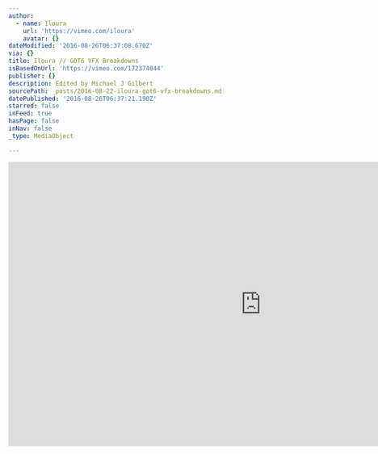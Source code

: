 ```yaml
---
author:
  - name: Iloura
    url: 'https://vimeo.com/iloura'
    avatar: {}
dateModified: '2016-08-26T06:37:08.670Z'
via: {}
title: Iloura // GOT6 VFX Breakdowns
isBasedOnUrl: 'https://vimeo.com/172374044'
publisher: {}
description: Edited by Michael J Gilbert
sourcePath: _posts/2016-08-22-iloura-got6-vfx-breakdowns.md
datePublished: '2016-08-26T06:37:21.190Z'
starred: false
inFeed: true
hasPage: false
inNav: false
_type: MediaObject

---
```

<iframe src="https://cdn.embedly.com/widgets/media.html?src=https%3A%2F%2Fplayer.vimeo.com%2Fvideo%2F172374044&amp;url=https%3A%2F%2Fvimeo.com%2F172374044&amp;image=https%3A%2F%2Fi.vimeocdn.com%2Fvideo%2F578156864_1280.jpg&amp;key=b7d04c9b404c499eba89ee7072e1c4f7&amp;type=text%2Fhtml&amp;schema=vimeo" width="1000" height="563" scrolling="no" frameborder="0" allowfullscreen="" style=""></iframe>